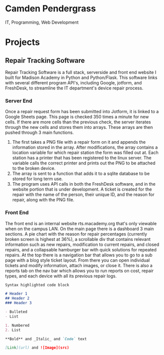 # Camden Pendergrass

IT, Programming, Web Development

# Projects

## Repair Tracking Software
Repair Tracking Software is a full stack, serverside and front end website I built for Madison Academy in Python and Python/Flask. This software links with several different program API's, including Google, jotform, and FreshDesk, to streamline the IT department's device repair process.

### Server End
Once a repair request form has been submitted into Jotform, it is linked to a Google Sheets page. This page is checked 350 times a minute for new cells. If there are more cells than the previous check, the server iterates through the new cells and stores them into arrays. These arrays are then pushed through 3 main functions. 

1. The first takes a PNG file with a repair form on it and appends the information stored in the array. After modifications, the array contains a location variable for which repair station the form was filled out at. Each station has a printer that has been registered to the linux server. The variable calls the correct printer and prints out the PNG to be attached to the broken device.
2. The array is sent to a function that adds it to a sqlite database to be stored for long term use.
3. The program uses API calls in both the FreshDesk software, and in the website portion that is under development. A ticket is created for the repair with the name of the person, their unique ID, and the reason for repair, along with the PNG file.

### Front End
The front end is an internal website rts.macademy.org that's only viewable when on the campus LAN. On the main page there is a dashboard 3 main sections. A pie chart with the reason for repair percentages (currently broken screen is highest at 36%), a scrollable div that contains relevant information such as new repairs, modification to current repairs, and closed repairs, and a collapsable hamburger bar with quick solutions for repeated repairs. At the top there is a navigation bar that allows you to go to a sub page with a blog style ticket layout. From there you can open individual tickets and modify information, attach images, or close it. There is also a reports tab on the nav bar which allows you to run reports on cost, repair types, and each device with all its previous repair logs.


```markdown
Syntax highlighted code block

# Header 1
## Header 2
### Header 3

- Bulleted
- List

1. Numbered
2. List

**Bold** and _Italic_ and `Code` text

[Link](url) and ![Image](src)
```

